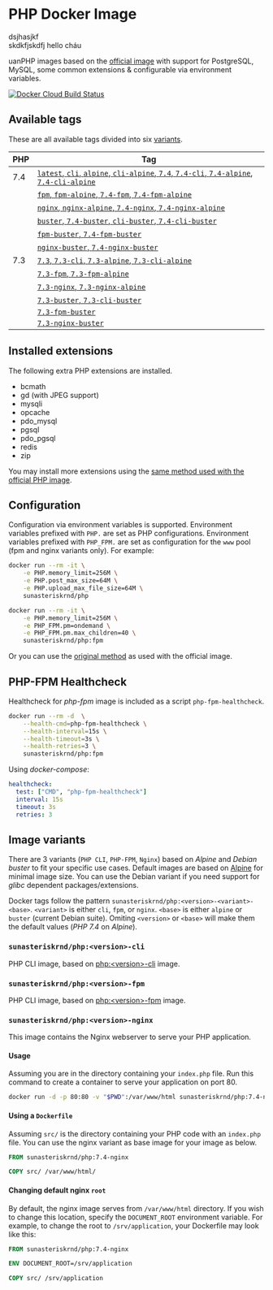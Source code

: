 # PHP Docker Image

dsjhasjkf  
skdkfjskdfj
hello  cháu


uanPHP images based on the [official image](https://hub.docker.com/_/php/) with support for PostgreSQL, MySQL, some common extensions & configurable via environment variables.

[![Docker Cloud Build Status](https://img.shields.io/docker/cloud/build/sunasteriskrnd/php?style=flat-square)](https://hub.docker.com/r/sunasteriskrnd/php/)

## Available tags

These are all available tags divided into six [variants](#image-variants).

| PHP | Tag                                                                                                                    |
|-----|------------------------------------------------------------------------------------------------------------------------|
| 7.4 | [`latest`, `cli`, `alpine`, `cli-alpine`, `7.4`, `7.4-cli`, `7.4-alpine`, `7.4-cli-alpine`](7.4/alpine/cli/Dockerfile) |
|     | [`fpm`, `fpm-alpine`, `7.4-fpm`, `7.4-fpm-alpine`](7.4/alpine/fpm/Dockerfile)                                          |
|     | [`nginx`, `nginx-alpine`, `7.4-nginx`, `7.4-nginx-alpine`](7.4/alpine/nginx/Dockerfile)                                |
|     | [`buster`, `7.4-buster`, `cli-buster`, `7.4-cli-buster`](7.4/buster/cli/Dockerfile)                                    |
|     | [`fpm-buster`, `7.4-fpm-buster`](7.4/buster/fpm/Dockerfile)                                                            |
|     | [`nginx-buster`, `7.4-nginx-buster`](7.4/buster/nginx/Dockerfile)                                                      |
| 7.3 | [`7.3`, `7.3-cli`, `7.3-alpine`, `7.3-cli-alpine`](7.3/alpine/cli/Dockerfile)                                          |
|     | [`7.3-fpm`, `7.3-fpm-alpine`](7.3/alpine/fpm/Dockerfile)                                                               |
|     | [`7.3-nginx`, `7.3-nginx-alpine`](7.3/alpine/nginx/Dockerfile)                                                         |
|     | [`7.3-buster`, `7.3-cli-buster`](7.3/buster/cli/Dockerfile)                                                            |
|     | [`7.3-fpm-buster`](7.3/buster/fpm/Dockerfile)                                                                          |
|     | [`7.3-nginx-buster`](7.3/buster/nginx/Dockerfile)

## Installed extensions

The following extra PHP extensions are installed.

- bcmath
- gd (with JPEG support)
- mysqli
- opcache
- pdo_mysql
- pgsql
- pdo_pgsql
- redis
- zip

You may install more extensions using the [same method used with the official PHP image](https://github.com/docker-library/docs/tree/master/php#how-to-install-more-php-extensions).

## Configuration

Configuration via environment variables is supported.
Environment variables prefixed with `PHP.` are set as PHP configurations.
Environment variables prefixed with `PHP_FPM.` are set as configuration for the `www` pool (fpm and nginx variants only).
For example:

```sh
docker run --rm -it \
    -e PHP.memory_limit=256M \
    -e PHP.post_max_size=64M \
    -e PHP.upload_max_file_size=64M \
    sunasteriskrnd/php
```

```sh
docker run --rm -it \
    -e PHP.memory_limit=256M \
    -e PHP_FPM.pm=ondemand \
    -e PHP_FPM.pm.max_children=40 \
    sunasteriskrnd/php:fpm
```

Or you can use the [original method](https://github.com/docker-library/docs/tree/master/php#configuration) as used with the official image.

## PHP-FPM Healthcheck

Healthcheck for *php-fpm* image is included as a script `php-fpm-healthcheck`.

```sh
docker run --rm -d  \
    --health-cmd=php-fpm-healthcheck \
    --health-interval=15s \
    --health-timeout=3s \
    --health-retries=3 \
    sunasteriskrnd/php:fpm
```

Using *docker-compose*:

```yml
healthcheck:
  test: ["CMD", "php-fpm-healthcheck"]
  interval: 15s
  timeout: 3s
  retries: 3
```

## Image variants

There are 3 variants (`PHP CLI`, `PHP-FPM`, `Nginx`) based on *Alpine* and *Debian buster* to fit your specific use cases.
Default images are based on [Alpine](https://github.com/docker-library/docs/tree/master/php#phpversion-alpine) for minimal image size.
You can use the Debian variant if you need support for *glibc* dependent packages/extensions.

Docker tags follow the pattern `sunasteriskrnd/php:<version>-<variant>-<base>`.
`<variant>` is either `cli`, `fpm`, or `nginx`.
`<base>` is either `alpine` or `buster` (current Debian suite).
Omiting `<version>` or `<base>` will make them the default values (*PHP 7.4* on *Alpine*).

### `sunasteriskrnd/php:<version>-cli`

PHP CLI image, based on [php:\<version\>-cli](https://github.com/docker-library/docs/tree/master/php#phpversion-cli) image.

### `sunasteriskrnd/php:<version>-fpm`

PHP CLI image, based on [php:\<version\>-fpm](https://github.com/docker-library/docs/tree/master/php#phpversion-cli) image.

### `sunasteriskrnd/php:<version>-nginx`

This image contains the Nginx webserver to serve your PHP application.

#### Usage

Assuming you are in the directory containing your `index.php` file.
Run this command to create a container to serve your application on port 80.

```sh
docker run -d -p 80:80 -v "$PWD":/var/www/html sunasteriskrnd/php:7.4-nginx
```

#### Using a `Dockerfile`

Assuming `src/` is the directory containing your PHP code with an `index.php` file.
You can use the nginx variant as base image for your image as below.

```dockerfile
FROM sunasteriskrnd/php:7.4-nginx

COPY src/ /var/www/html/
```

#### Changing default nginx `root`

By default, the nginx image serves from `/var/www/html` directory.
If you wish to change this location, specify the `DOCUMENT_ROOT` environment variable.
For example, to change the root to `/srv/application`, your Dockerfile may look like this:

```dockerfile
FROM sunasteriskrnd/php:7.4-nginx

ENV DOCUMENT_ROOT=/srv/application

COPY src/ /srv/application
```
